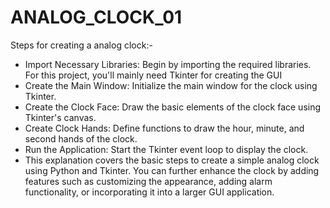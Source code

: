 # ANALOG_CLOCK_01
Steps for creating a analog clock:-
- Import Necessary Libraries: Begin by importing the required libraries. For this project, you'll mainly need Tkinter for creating the GUI
- Create the Main Window: Initialize the main window for the clock using Tkinter.
- Create the Clock Face: Draw the basic elements of the clock face using Tkinter's canvas.
- Create Clock Hands: Define functions to draw the hour, minute, and second hands of the clock.
- Run the Application: Start the Tkinter event loop to display the clock.
- This explanation covers the basic steps to create a simple analog clock using Python and Tkinter. You can further enhance the clock by adding features such as customizing the appearance, adding alarm functionality, or incorporating it into a larger GUI application.
